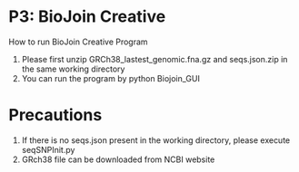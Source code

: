 # P3: BioJoin Creative

How to run BioJoin Creative Program
1. Please first unzip GRCh38_lastest_genomic.fna.gz and seqs.json.zip in the same working directory
2. You can run the program by python Biojoin_GUI

# Precautions
1. If there is no seqs.json present in the working directory, please execute seqSNPInit.py
2. GRch38 file can be downloaded from NCBI website
